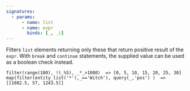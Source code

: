 ```yaml
---
signatures:
  - params:
      - name: list
      - name: expr
        binds: [_, _i]
---
```


Filters `list` elements returning only these that return positive result of the
`expr`. With `break` and `continue` statements, the supplied value can be used
as a boolean check instead.

```scarpet
filter(range(100), !(_%5), _*_>1000)  => [0, 5, 10, 15, 20, 25, 30]
map(filter(entity_list('*'),_=='Witch'), query(_,'pos') )  => [[1082.5, 57, 1243.5]]
```
